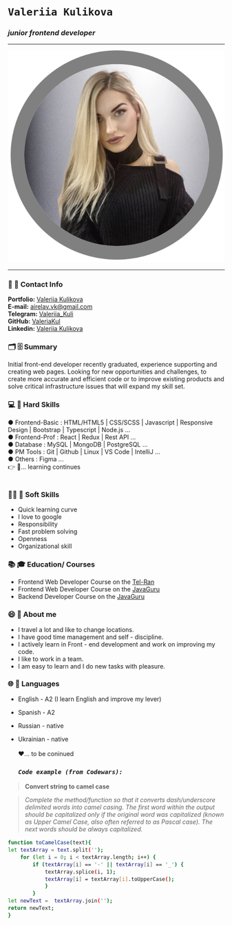 # `Valeriia Kulikova`

### _junior frontend developer_

---
![MyPhoto](./media/img.jpeg)

---

### **📧 📲 Contact Info**

<div align="left">

**Portfolio:** [Valeriia Kulikova](https://valeriakul.github.io/portfolio/) <br/>
**E-mail:** airelav.vk@gmail.com <br/>
**Telegram:** [Valeriia_Kuli](https://t.me/Valeriia_Kuli) <br/>
**GitHub:** [ValeriaKul](https://github.com/ValeriaKul) <br/>
**Linkedin:** [Valeriia Kulikova](https://www.linkedin.com/in/valeriiakulikova/)</div>

### **🗂 🗄 Summary**

<div align="left">  
Initial front-end developer recently graduated, experience supporting and creating web pages. Looking for new opportunities and challenges, to create more accurate and efficient code or to improve existing products and solve critical infrastructure issues that will expand my skill set.
</div>

### **💻 🔭 Hard Skills**

● Frontend-Basic : HTML/HTML5 | CSS/SCSS | Javascript | Responsive Design | Bootstrap | Typescript | Node.js ... <br/>
● Frontend-Prof : React | Redux | Rest API ...<br/>
● Database : MySQL | MongoDB | PostgreSQL ... <br/>
● PM Tools : Git | Github | Linux | VS Code | IntelliJ ... <br/>
● Others : Figma ...<br/>
👉 📖... learning continues<br/><br/>

### **🙋‍♂️ 🤝 Soft Skills**

- Quick learning curve<br/>
- I love to google<br/>
- Responsibility<br/>
- Fast problem solving<br/>
- Openness<br/>
- Organizational skill<br/>

### **📚 🎓 Education/ Courses**

- Frontend Web Developer Course on the [Tel-Ran](https://tel-ran.de)
- Frontend Web Developer Course on the [JavaGuru](https://javaguru.lv/) 
- Backend Developer Course on the [JavaGuru](https://javaguru.lv/) 

### **😄 💬 About me**

- I travel a lot and like to change locations.
- I have good time management and self - discipline.
- I actively learn in Front - end development and work on improving my code.
- I like to work in a team.
- I am easy to learn and I do new tasks with pleasure.

### **🌐 🌱 Languages**

- English - A2 (I learn English and improve my lever)
- Spanish - A2
- Russian - native
- Ukrainian - native
  <br/><br/>
  ❤️... to be coninued<br/>

  ### *`Code example (from Codewars):`* 
>**Convert string to camel case**

>_Complete the method/function so that it converts dash/underscore delimited words into camel casing. The first word within the output should be capitalized only if the original word was capitalized (known as Upper Camel Case, also often referred to as Pascal case). The next words should be always capitalized._

```sh
function toCamelCase(text){
let textArray = text.split('');
    for (let i = 0; i < textArray.length; i++) {
        if (textArray[i] == '-' || textArray[i] == '_') {
            textArray.splice(i, 1);
            textArray[i] = textArray[i].toUpperCase();
            }  
        }   
let newText =  textArray.join('');
return newText;
}
```